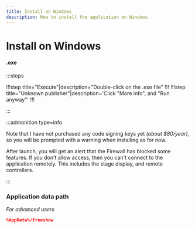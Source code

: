 ```yaml
---
title: Install on Windows
description: How to install the application on Windows.
---
```


# Install on Windows

<!-- -   **exe:** Double-click on the .exe file, then click "More info", then "Run anyway". Then you are good to go.
-   **exe:** test -->

#### .exe

:::steps

!!!step title="Execute"|description="Double-click on the .exe file"
!!!
!!!step title="Unknown publisher"|description='Click "More info", and "Run anyway"'
!!!

:::

:::admonition type=info

Note that I have not purchased any code signing keys yet _(about $80/year)_, so you will be prompted with a warning when installing as for now.

After launch, you will get an alert that the Firewall has blocked some features. If you don't allow access, then you can't connect to the application remotely. This includes the stage display, and remote controllers.

:::

### Application data path

_For advanced users_

```json
%AppData%/freeshow
```
